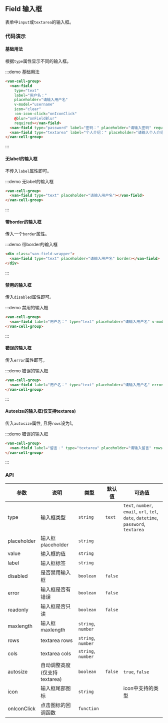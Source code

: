 <style>
.demo-field {
  .van-field-wrapper {
    padding: 0 10px;
  }
}
</style>

<script>
export default {
  data() {
    return {
      username: 'zhangmin'
    };
  },
  methods: {
    onIconClick() {
      this.username = '';
    },

    onFieldBlur() {
      console.log('blured');
    }
  }
};
</script>

## Field 输入框

表单中`input`或`textarea`的输入框。

### 代码演示

#### 基础用法

根据`type`属性显示不同的输入框。

:::demo 基础用法
```html
<van-cell-group>
  <van-field
    type="text"
    label="用户名："
    placeholder="请输入用户名"
    v-model="username"
    icon="clear"
    :on-icon-click="onIconClick"
    @blur="onFieldBlur"
    required></van-field>
  <van-field type="password" label="密码：" placeholder="请输入密码" required></van-field>
  <van-field type="textarea" label="个人介绍：" placeholder="请输入个人介绍" required></van-field>
</van-cell-group>
```
:::

#### 无label的输入框

不传入`label`属性即可。

:::demo 无label的输入框
```html
<van-cell-group>
  <van-field type="text" placeholder="请输入用户名"></van-field>
</van-cell-group>
```
:::

#### 带border的输入框

传入一个`border`属性。

:::demo 带border的输入框
```html
<div class="van-field-wrapper">
  <van-field type="text" placeholder="请输入用户名" border></van-field>
</div>
```
:::

#### 禁用的输入框

传入`disabled`属性即可。

:::demo 禁用的输入框
```html
<van-cell-group>
  <van-field label="用户名：" type="text" placeholder="请输入用户名" v-model="username" disabled></van-field>
</van-cell-group>
```
:::

#### 错误的输入框

传入`error`属性即可。

:::demo 错误的输入框
```html
<van-cell-group>
  <van-field label="用户名：" type="text" placeholder="请输入用户名" error></van-field>
</van-cell-group>
```
:::


#### Autosize的输入框(仅支持textarea)

传入`autosize`属性, 且将`rows`设为1。

:::demo 错误的输入框
```html
<van-cell-group>
  <van-field label="留言：" type="textarea" placeholder="请输入留言" rows="1" autosize></van-field>
</van-cell-group>
```
:::

### API

| 参数       | 说明      | 类型       | 默认值       | 可选值       |
|-----------|-----------|-----------|-------------|-------------|
| type | 输入框类型 | `string`  | `text` | `text`, `number`, `email`, `url`, `tel`, `date`, `datetime`, `password`, `textarea`  |
| placeholder | 输入框placeholder | `string`  |  |   |
| value | 输入框的值 | `string`  |  |   |
| label | 输入框标签 | `string`  |  |   |
| disabled | 是否禁用输入框 | `boolean`  | `false` |   |
| error | 输入框是否有错误 | `boolean`  | `false` |   |
| readonly | 输入框是否只读 | `boolean`  | `false` |   |
| maxlength | 输入框maxlength | `string`, `number`  |  |   |
| rows | textarea rows | `string`, `number`   |  |   |
| cols | textarea cols | `string`, `number`  |  |   |
| autosize | 自动调整高度(仅支持textarea) | `boolean`  | `false` |  `true`, `false` |
| icon | 输入框尾部图标 | `string`  |  |  icon中支持的类型 |
| onIconClick | 点击图标的回调函数 | `function`  |  |  |

